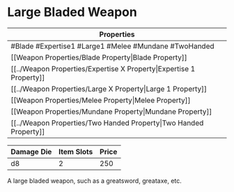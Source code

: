 # Large Bladed Weapon

| Properties                                                          |
| ------------------------------------------------------------------- |
| #Blade #Expertise1 #Large1 #Melee #Mundane #TwoHanded               |
| [[Weapon Properties/Blade Property\|Blade Property]]                |
| [[../Weapon Properties/Expertise X Property\|Expertise 1 Property]] |
| [[../Weapon Properties/Large X Property\|Large 1 Property]]         |
| [[Weapon Properties/Melee Property\|Melee Property]]                |
| [[Weapon Properties/Mundane Property\|Mundane Property]]            |
| [[../Weapon Properties/Two Handed Property\|Two Handed Property]]   |

| Damage Die | Item Slots | Price |
| ---------- | ---------- | ----- |
| d8         | 2          | 250   |

A large bladed weapon, such as a greatsword, greataxe, etc.
